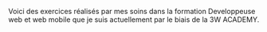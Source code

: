 Voici des exercices réalisés par mes soins dans la formation Developpeuse web et web mobile que je suis actuellement par le biais de la 3W ACADEMY. 
